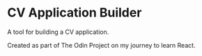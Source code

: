 # CV Application Builder

A tool for building a CV application.

Created as part of The Odin Project on my journey to learn React.
